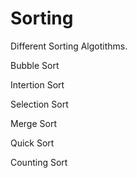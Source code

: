 # Sorting

Different Sorting Algotithms.

Bubble Sort

Intertion Sort

Selection Sort

Merge Sort

Quick Sort

Counting Sort
